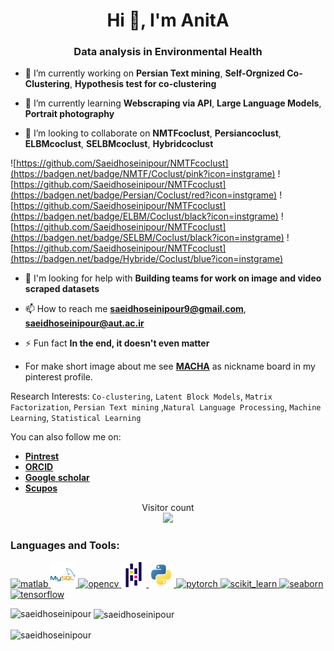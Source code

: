 <h1 align="center">Hi 👋, I'm AnitA </h1> 
<h3 align="center">Data analysis in Environmental Health </h3>

- 🔭 I’m currently working on **Persian Text mining**, **Self-Orgnized Co-Clustering**, **Hypothesis test for co-clustering**

- 🌱 I’m currently learning **Webscraping via API**, **Large Language Models**, **Portrait photography**

- 👯 I’m looking to collaborate on **NMTFcoclust**, **Persiancoclust**, **ELBMcoclust**, **SELBMcoclust**, **Hybridcoclust**
  
![https://github.com/Saeidhoseinipour/NMTFcoclust](https://badgen.net/badge/NMTF/Coclust/pink?icon=instgrame)
![https://github.com/Saeidhoseinipour/NMTFcoclust](https://badgen.net/badge/Persian/Coclust/red?icon=instgrame)
![https://github.com/Saeidhoseinipour/NMTFcoclust](https://badgen.net/badge/ELBM/Coclust/black?icon=instgrame)
![https://github.com/Saeidhoseinipour/NMTFcoclust](https://badgen.net/badge/SELBM/Coclust/black?icon=instgrame)
![https://github.com/Saeidhoseinipour/NMTFcoclust](https://badgen.net/badge/Hybride/Coclust/blue?icon=instgrame)

- 🤝 I'm looking for help with **Building teams for work on image and video scraped datasets**

- 📫 How to reach me **saeidhoseinipour9@gmail.com**, **saeidhoseinipour@aut.ac.ir**

- ⚡ Fun fact **In the end, it doesn't even matter**

- For make short image about me see [**MACHA**](https://www.pinterest.com/saeidhoseinipour9/macha/) as nickname board in my pinterest profile.


Research Interests: `Co-clustering`, `Latent Block Models`, `Matrix Factorization`, `Persian Text mining` ,`Natural Language Processing`, `Machine Learning`, `Statistical Learning`

You can also follow me on:
- [**Pintrest**](https://www.pinterest.com/saeidhoseinipour9/macha/)
- [**ORCID**](https://orcid.org/0000-0003-3828-9068)
- [**Google scholar**](https://scholar.google.com/citations?user=3V_NC4oAAAAJ&hl=en)
- [**Scupos**](https://www.scopus.com/authid/detail.uri?authorId=58186458800)

  
<p align="center"> 
  Visitor count<br>
  <img src="https://github.com/Saeidhoseinipour/Saeidhoseinipour/blob/main/github-contribution-grid-snake.gif" />
</p>




<h3 align="left">Languages and Tools:</h3>
<p align="left"> <a href="https://www.mathworks.com/" target="_blank" rel="noreferrer"> <img src="https://upload.wikimedia.org/wikipedia/commons/2/21/Matlab_Logo.png" alt="matlab" width="40" height="40"/> </a> <a href="https://www.mysql.com/" target="_blank" rel="noreferrer"> <img src="https://raw.githubusercontent.com/devicons/devicon/master/icons/mysql/mysql-original-wordmark.svg" alt="mysql" width="40" height="40"/> </a> <a href="https://opencv.org/" target="_blank" rel="noreferrer"> <img src="https://www.vectorlogo.zone/logos/opencv/opencv-icon.svg" alt="opencv" width="40" height="40"/> </a> <a href="https://pandas.pydata.org/" target="_blank" rel="noreferrer"> <img src="https://raw.githubusercontent.com/devicons/devicon/2ae2a900d2f041da66e950e4d48052658d850630/icons/pandas/pandas-original.svg" alt="pandas" width="40" height="40"/> </a> <a href="https://www.python.org" target="_blank" rel="noreferrer"> <img src="https://raw.githubusercontent.com/devicons/devicon/master/icons/python/python-original.svg" alt="python" width="40" height="40"/> </a> <a href="https://pytorch.org/" target="_blank" rel="noreferrer"> <img src="https://www.vectorlogo.zone/logos/pytorch/pytorch-icon.svg" alt="pytorch" width="40" height="40"/> </a> <a href="https://scikit-learn.org/" target="_blank" rel="noreferrer"> <img src="https://upload.wikimedia.org/wikipedia/commons/0/05/Scikit_learn_logo_small.svg" alt="scikit_learn" width="40" height="40"/> </a> <a href="https://seaborn.pydata.org/" target="_blank" rel="noreferrer"> <img src="https://seaborn.pydata.org/_images/logo-mark-lightbg.svg" alt="seaborn" width="40" height="40"/> </a> <a href="https://www.tensorflow.org" target="_blank" rel="noreferrer"> <img src="https://www.vectorlogo.zone/logos/tensorflow/tensorflow-icon.svg" alt="tensorflow" width="40" height="40"/> </a> </p>

<p><img align="left" src="https://github-readme-stats.vercel.app/api/top-langs?username=saeidhoseinipour&show_icons=true&locale=en&layout=compact" alt="saeidhoseinipour" /></p>

<p>&nbsp;<img align="center" src="https://github-readme-stats.vercel.app/api?username=saeidhoseinipour&show_icons=true&locale=en" alt="saeidhoseinipour" /></p>

<p><img align="center" src="https://github-readme-streak-stats.herokuapp.com/?user=saeidhoseinipour&" alt="saeidhoseinipour" /></p>
